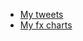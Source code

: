 - [My tweets](https://twitter.com/BEOloruntobi)
- [My fx charts](https://www.tradingview.com/u/Deut0818/)
